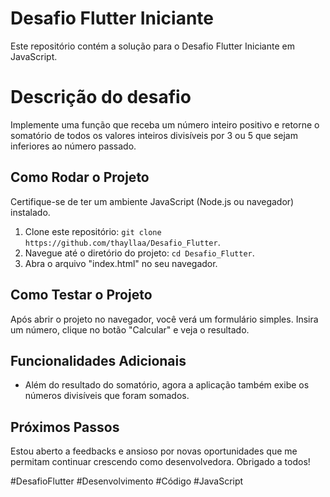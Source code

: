 # Desafio Flutter Iniciante
Este repositório contém a solução para o Desafio Flutter Iniciante em JavaScript.

# Descrição do desafio
Implemente uma função que receba um número inteiro positivo e retorne o somatório de todos os valores inteiros divisíveis por 3 ou 5 que sejam inferiores ao número passado.

## Como Rodar o Projeto
Certifique-se de ter um ambiente JavaScript (Node.js ou navegador) instalado.
1. Clone este repositório: `git clone https://github.com/thayllaa/Desafio_Flutter`.
2. Navegue até o diretório do projeto: `cd Desafio_Flutter`.
3. Abra o arquivo "index.html" no seu navegador.

## Como Testar o Projeto
Após abrir o projeto no navegador, você verá um formulário simples. Insira um número, clique no botão "Calcular" e veja o resultado.

## Funcionalidades Adicionais
- Além do resultado do somatório, agora a aplicação também exibe os números divisíveis que foram somados.

## Próximos Passos
Estou aberto a feedbacks e ansioso por novas oportunidades que me permitam continuar crescendo como desenvolvedora. Obrigado a todos!

#DesafioFlutter #Desenvolvimento #Código #JavaScript